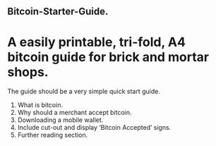 ## Bitcoin-Starter-Guide.  
# A easily printable, tri-fold, A4 bitcoin guide for brick and mortar shops.

The guide should be a very simple quick start guide.  

1. What is bitcoin.  
2. Why should a merchant accept bitcoin. 
3. Downloading a mobile wallet.
4. Include cut-out and display ‘Bitcoin Accepted’ signs. 
5. Further reading section.  
